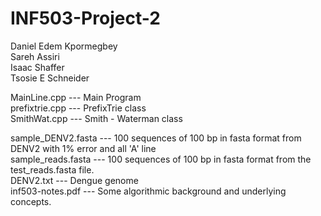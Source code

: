 # INF503-Project-2
Daniel Edem Kpormegbey  
Sareh Assiri  
Isaac Shaffer  
Tsosie E Schneider  

MainLine.cpp --- Main Program  
prefixtrie.cpp --- PrefixTrie class  
SmithWat.cpp  --- Smith - Waterman class  

sample_DENV2.fasta --- 100 sequences of 100 bp in fasta format from DENV2 with 1% error and all 'A' line  
sample_reads.fasta --- 100 sequences of 100 bp in fasta format from the test_reads.fasta file.  
DENV2.txt --- Dengue genome  
inf503-notes.pdf --- Some algorithmic background and underlying concepts.  
